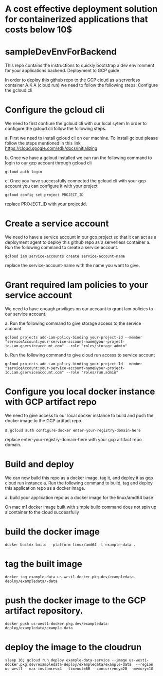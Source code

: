 # A cost effective deployment solution for containerized applications that costs below 10$

# sampleDevEnvForBackend
This repo contains the instructions to quickly bootstrap a dev environment for your applications backend.
Deployment to GCP guide

In order to deploy this github repo to the GCP cloud as a serverless 
container A.K.A (cloud run) we need to follow the following steps:
Configure the gcloud cli

# Configure the gcloud cli
We need to first confiure the gcloud cli with our local sytem In order to 
configure the gcloud cli follow the following steps. 

a. First we need to install gcloud cli on our machine. To install gcloud please follow the 
steps mentioned in this link 
https://cloud.google.com/sdk/docs/initializing 

b. Once we have a gcloud installed we can run the following command to login to our gcp account 
through gcloud cli 

`gcloud auth login` 

c. Once you have successfully connected the gcloud cli with your gcp account you can configure it with 
your project 

`gcloud config set project PROJECT_ID` 

replace PROJECT_ID with your projectId.

# Create a service account
We need to have a service account in our gcp project so that it can act as 
a deployment agent to deploy this github repo as a serverless container a. 
Run the following command to create a service account. 

`gcloud iam service-accounts create service-account-name`

replace the service-account-name with the name you want to give.

# Grant required Iam policies to your service account
We need to have enough priviliges on our account to grant Iam policies to 
our service account. 

a. Run the following command to give storage access 
to the service account 

`gcloud projects add-iam-policy-binding your-project-id --member "serviceAccount:your-service-account-name@your-project-id.iam.gserviceaccount.com" --role "roles/storage admin"` 

b. Run the following command to give cloud 
run access to service account 

`gcloud projects add-iam-policy-binding your-project-Id --member "serviceAccount:your-service-account-name@your-project-Id.iam.gserviceaccount.com" --role "roles/run.admin"`


# Configure you local docker instance with GCP artifact repo
We need to give access to our local docker instance to build and push the 
docker image to the GCP artifact repo. 

a. `gcloud auth configure-docker enter-your-registry-domain-here` 

replace enter-your-registry-domain-here with your gcp artifact repo domain.

# Build and deploy
We can now build this repo as a docker image, tag it, and deploy it as gcp 
cloud run instance a. Run the following command to build, tag and deploy 
this application repo as a docker image. 

a. build your application repo as a docker image for the linux/amd64 base

On mac m1 docker image built with simple build command does not spin up a container to the cloud successfully

# build the docker image
`docker buildx build --platform linux/amd64 -t example-data .`

# tag the built image
`docker tag example-data us-west1-docker.pkg.dev/exampledata-deploy/exampledata/-data  ` 

# push the docker image to the GCP artifact repository.
`docker push us-west1-docker.pkg.dev/exampledata-deploy/exampledata/example-data`

# deploy the image to the cloudrun
`sleep 10; gcloud run deploy example-data-service --image us-west1-docker.pkg.dev/exampledata-deploy/exampledata/example-data  --region us-west1 --max-instances=4 --timeout=60 --concurrency=20 --memory=1G`

